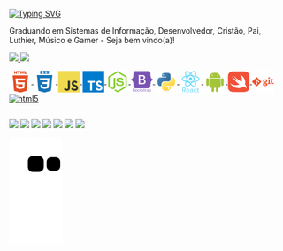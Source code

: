 <a href="https://git.io/typing-svg"><img src="https://readme-typing-svg.herokuapp.com?font=Fira+Code&size=18&duration=4000&pause=2000&multiline=true&width=435&lines=Ol%C3%A1!+eu+sou+o+Thiago+Menezes;mas+pode+me+chamar+de+7H14G0D;...;..." alt="Typing SVG" /></a>

<p>Graduando em Sistemas de Informação, Desenvolvedor, Cristão, Pai, Luthier, Músico e Gamer - Seja bem vindo(a)!</p>

<div align="left">
  <a href="https://github.com/7H14G0D">
  <img height="160em" src="https://github-readme-stats.vercel.app/api?username=7h14g0d&show_icons=true&theme=tokyonight&include_all_commits=true&count_private=true"/>
  <img height="160em" src="https://github-readme-stats.vercel.app/api/top-langs/?username=7h14g0d&layout=compact&langs_count=7&theme=tokyonight"/>
</div>
  
<p>

<img align="center" alt="html5" height="40" width="40" src="https://raw.githubusercontent.com/devicons/devicon/master/icons/html5/html5-plain-wordmark.svg" >
<img align="center" alt="css3" height="40" width="40" src="https://raw.githubusercontent.com/devicons/devicon/master/icons/css3/css3-plain-wordmark.svg">
<img align="center" alt="javascript" height="40" width="40" src="https://raw.githubusercontent.com/devicons/devicon/master/icons/javascript/javascript-original.svg">
<img align="center" alt="typescript" height="40" width="40" src="https://raw.githubusercontent.com/devicons/devicon/master/icons/typescript/typescript-plain.svg">
<img align="center" alt="python" height="40" width="40" src="https://raw.githubusercontent.com/devicons/devicon/master/icons/nodejs/nodejs-original.svg">
<img align="center" alt="bootstrap" height="40" width="40" src="https://raw.githubusercontent.com/devicons/devicon/master/icons/bootstrap/bootstrap-plain-wordmark.svg">
<img align="center" alt="python" height="40" width="40" src="https://raw.githubusercontent.com/devicons/devicon/master/icons/python/python-original.svg">  
<img align="center" alt="react" height="40" width="40" src="https://raw.githubusercontent.com/devicons/devicon/master/icons/react/react-original-wordmark.svg">
<img align="center" alt="python" height="40" width="40" src="https://raw.githubusercontent.com/devicons/devicon/master/icons/android/android-original.svg"> 
<img align="center" alt="python" height="40" width="40" src="https://raw.githubusercontent.com/devicons/devicon/master/icons/swift/swift-original.svg">  
<img align="center" alt="html5" height="40" width="40" src="https://raw.githubusercontent.com/devicons/devicon/master/icons/git/git-plain-wordmark.svg" >
<img align="center" alt="html5" height="40" width="40" src="https://www.svgrepo.com/show/217753/github.svg" >
  
  
</p>



<p align="left">
 
##
 
<div> 
  <a href="https://7h14g0d.github.io/Portfolio/" target="_blank"><img src="https://img.shields.io/badge/-Portfolio-%230077B5?style=for-the-badge&logo=homepage&logoColor=white" target="_blank"></a> 
  <a href="https://www.youtube.com/" target="_blank"><img src="https://img.shields.io/badge/YouTube-FF0000?style=for-the-badge&logo=youtube&logoColor=white" target="_blank"></a>
  <a href="https://instagram.com/" target="_blank"><img src="https://img.shields.io/badge/-Instagram-%23E4405F?style=for-the-badge&logo=instagram&logoColor=white" target="_blank"></a>
 	<a href="https://www.twitch.tv/" target="_blank"><img src="https://img.shields.io/badge/Twitch-9146FF?style=for-the-badge&logo=twitch&logoColor=white" target="_blank"></a>
 <a href="https://discord.gg/" target="_blank"><img src="https://img.shields.io/badge/Discord-7289DA?style=for-the-badge&logo=discord&logoColor=white" target="_blank"></a> 
  <a href = "mailto:@gmail.com"><img src="https://img.shields.io/badge/-Gmail-%23333?style=for-the-badge&logo=gmail&logoColor=white" target="_blank"></a>
  <a href="https://www.linkedin.com/" target="_blank"><img src="https://img.shields.io/badge/-LinkedIn-%230077B5?style=for-the-badge&logo=linkedin&logoColor=white" target="_blank"></a>
 
  ![Snake animation](https://github.com/7h14g0d/7h14g0d/blob/output/github-contribution-grid-snake.svg)
 
</div>
